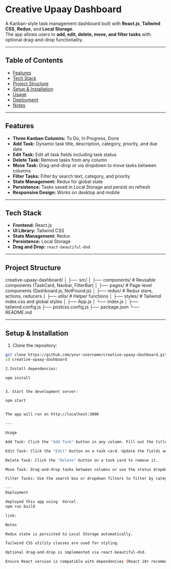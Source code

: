 # Creative Upaay Dashboard

A Kanban-style task management dashboard built with **React.js**, **Tailwind CSS**, **Redux**, and **Local Storage**.  
The app allows users to **add, edit, delete, move, and filter tasks** with optional drag-and-drop functionality.

---

## Table of Contents

- [Features](#features)  
- [Tech Stack](#tech-stack)  
- [Project Structure](#project-structure)  
- [Setup & Installation](#setup--installation)  
- [Usage](#usage)  
- [Deployment](#deployment)  
- [Notes](#notes)

---

## Features

- **Three Kanban Columns:** To Do, In Progress, Done  
- **Add Task:** Dynamic task title, description, category, priority, and due date  
- **Edit Task:** Edit all task fields including task status  
- **Delete Task:** Remove tasks from any column  
- **Move Task:** Drag-and-drop or via dropdown to move tasks between columns  
- **Filter Tasks:** Filter by search text, category, and priority  
- **State Management:** Redux for global state  
- **Persistence:** Tasks saved in Local Storage and persist on refresh  
- **Responsive Design:** Works on desktop and mobile  

---

## Tech Stack

- **Frontend:** React.js  
- **UI Library:** Tailwind CSS  
- **State Management:** Redux  
- **Persistence:** Local Storage  
- **Drag and Drop:** `react-beautiful-dnd`  

---

## Project Structure

creative-upaay-dashboard/
│
├── src/
│ ├── components/ # Reusable components (TaskCard, Navbar, FilterBar)
│ ├── pages/ # Page-level components (Dashboard.js, NotFound.js)
│ ├── redux/ # Redux store, actions, reducers
│ ├── utils/ # Helper functions
│ ├── styles/ # Tailwind index.css and global styles
│ ├── App.js
│ └── index.js
│
├── tailwind.config.js
├── postcss.config.js
├── package.json
└── README.md

---

## Setup & Installation

1. Clone the repository:

```bash
git clone https://github.com/your-username/creative-upaay-dashboard.git
cd creative-upaay-dashboard

2.Install dependencies:

npm install


3. Start the development server:

npm start


The app will run on http://localhost:3000

---

Usage

Add Task: Click the "Add Task" button in any column. Fill out the title, description, category, priority, and due date.

Edit Task: Click the "Edit" button on a task card. Update the fields and change the task status if needed.

Delete Task: Click the "Delete" button on a task card to remove it.

Move Task: Drag-and-drop tasks between columns or use the status dropdown while editing.

Filter Tasks: Use the search box or dropdown filters to filter by category or priority.

---
Deployment

deployed this app using  Vercel.
npm run build

link: 

Notes

Redux state is persisted to Local Storage automatically.

Tailwind CSS utility classes are used for styling.

Optional drag-and-drop is implemented via react-beautiful-dnd.

Ensure React version is compatible with dependencies (React 18+ recommended).